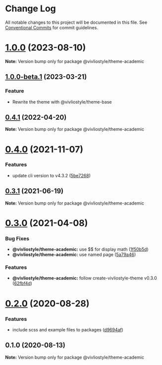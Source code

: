 # Change Log

All notable changes to this project will be documented in this file.
See [Conventional Commits](https://conventionalcommits.org) for commit guidelines.

# [1.0.0](https://github.com/vivliostyle/themes/compare/@vivliostyle/theme-academic@1.0.0-beta.1...@vivliostyle/theme-academic@1.0.0) (2023-08-10)

**Note:** Version bump only for package @vivliostyle/theme-academic

## [1.0.0-beta.1](https://github.com/vivliostyle/themes/compare/@vivliostyle/theme-academic@0.4.1...@vivliostyle/theme-academic@1.0.0-beta.1) (2023-03-21)

### Feature

- Rewrite the theme with @vivliostyle/theme-base

## [0.4.1](https://github.com/vivliostyle/themes/compare/@vivliostyle/theme-academic@0.4.0...@vivliostyle/theme-academic@0.4.1) (2022-04-20)

**Note:** Version bump only for package @vivliostyle/theme-academic

# [0.4.0](https://github.com/vivliostyle/themes/compare/@vivliostyle/theme-academic@0.3.1...@vivliostyle/theme-academic@0.4.0) (2021-11-07)

### Features

- update cli version to v4.3.2 ([5be7268](https://github.com/vivliostyle/themes/commit/5be72685499e73826def6859e04f6645c859391e))

## [0.3.1](https://github.com/vivliostyle/themes/compare/@vivliostyle/theme-academic@0.3.0...@vivliostyle/theme-academic@0.3.1) (2021-06-19)

**Note:** Version bump only for package @vivliostyle/theme-academic

# [0.3.0](https://github.com/vivliostyle/themes/compare/@vivliostyle/theme-academic@0.2.0...@vivliostyle/theme-academic@0.3.0) (2021-04-08)

### Bug Fixes

- **@vivliostyle/theme-academic:** use \$\$ for display math ([1f50b5d](https://github.com/vivliostyle/themes/commit/1f50b5d9a4f5e4f1c5aacd9c52d0310ec3ed362f))
- **@vivliostyle/theme-academic:** use named page ([5a79a46](https://github.com/vivliostyle/themes/commit/5a79a467290c7786742a2ab0071137715ad8d519))

### Features

- **@vivliostyle/theme-academic:** follow create-vivliostyle-theme v0.3.0 ([62fbf4d](https://github.com/vivliostyle/themes/commit/62fbf4d264f3a5ff28088a0da7e4bdac21c28e08))

# [0.2.0](https://github.com/vivliostyle/themes/compare/@vivliostyle/theme-academic@0.1.0...@vivliostyle/theme-academic@0.2.0) (2020-08-28)

### Features

- include scss and example files to packages ([d9694af](https://github.com/vivliostyle/themes/commit/d9694afea56d95569f707c19106b42ba56c28964))

## 0.1.0 (2020-08-13)

**Note:** Version bump only for package @vivliostyle/theme-academic
